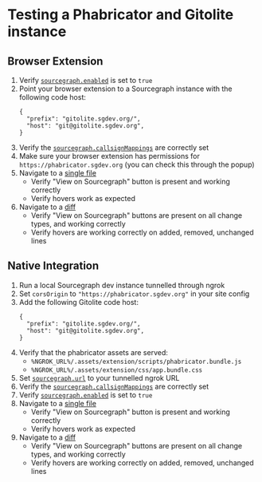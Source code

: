 # Testing a Phabricator and Gitolite instance

## Browser Extension

1. Verify [`sourcegraph.enabled`](https://phabricator.sgdev.org/config/edit/sourcegraph.enabled/) is set to `true`
2. Point your browser extension to a Sourcegraph instance with the following code host:
    ```
    {
      "prefix": "gitolite.sgdev.org/",
      "host": "git@gitolite.sgdev.org",
    }
    ```
3. Verify the [`sourcegraph.callsignMappings`](https://phabricator.sgdev.org/config/edit/sourcegraph.callsignMappings/) are correctly set
4. Make sure your browser extension has permissions for `https://phabricator.sgdev.org` (you can check this through the popup)
5. Navigate to a [single file](https://phabricator.sgdev.org/source/test/browse/master/main.go)
    - Verify "View on Sourcegraph" button is present and working correctly
    - Verify hovers work as expected
6. Navigate to a [diff](https://phabricator.sgdev.org/D3)
    - Verify "View on Sourcegraph" buttons are present on all change types, and working correctly
    - Verify hovers are working correctly on added, removed, unchanged lines

## Native Integration

1. Run a local Sourcegraph dev instance tunnelled through ngrok
2. Set `corsOrigin` to `"https://phabricator.sgdev.org"` in your site config
3. Add the following Gitolite code host:
    ```
    {
      "prefix": "gitolite.sgdev.org/",
      "host": "git@gitolite.sgdev.org",
    }
    ```
4. Verify that the phabricator assets are served:
    - `%NGROK_URL%/.assets/extension/scripts/phabricator.bundle.js`
    - `%NGROK_URL%/.assets/extension/css/app.bundle.css`
5. Set [`sourcegraph.url`](https://phabricator.sgdev.org/config/edit/sourcegraph.url/) to your tunnelled ngrok URL
6. Verify the [`sourcegraph.callsignMappings`](https://phabricator.sgdev.org/config/edit/sourcegraph.callsignMappings/) are correctly set
7. Verify [`sourcegraph.enabled`](https://phabricator.sgdev.org/config/edit/sourcegraph.enabled/) is set to `true`
8. Navigate to a [single file](https://phabricator.sgdev.org/source/test/browse/master/main.go)
    - Verify "View on Sourcegraph" button is present and working correctly
    - Verify hovers work as expected
9. Navigate to a [diff](https://phabricator.sgdev.org/D3)
    - Verify "View on Sourcegraph" buttons are present on all change types, and working correctly
    - Verify hovers are working correctly on added, removed, unchanged lines
